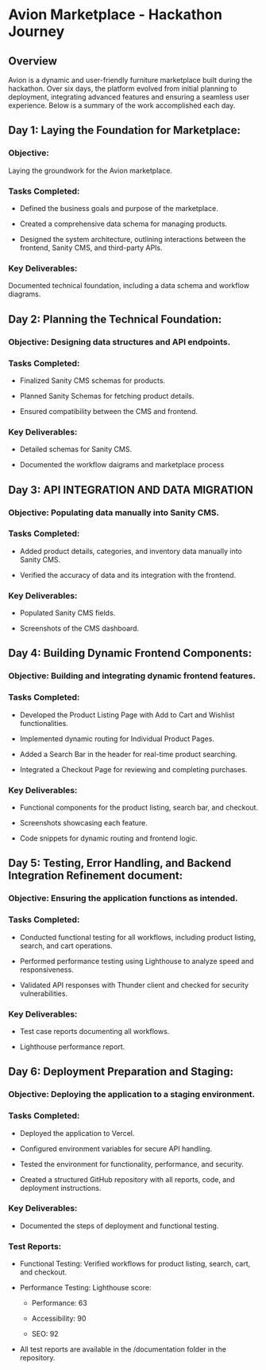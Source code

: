 # Avion Marketplace - Hackathon Journey

## Overview

Avion is a dynamic and user-friendly furniture marketplace built during the hackathon. Over six days, the platform evolved from initial planning to deployment, integrating advanced features and ensuring a seamless user experience. Below is a summary of the work accomplished each day.

## Day 1: Laying the Foundation for Marketplace:

### Objective: 

Laying the groundwork for the Avion marketplace.

### Tasks Completed:

- Defined the business goals and purpose of the marketplace.

- Created a comprehensive data schema for managing products.

- Designed the system architecture, outlining interactions between the frontend, Sanity CMS, and third-party APIs.

### Key Deliverables:

Documented technical foundation, including a data schema and workflow diagrams.

## Day 2: Planning the Technical Foundation:

### Objective: Designing data structures and API endpoints.

### Tasks Completed:

- Finalized Sanity CMS schemas for products.

- Planned Sanity Schemas for fetching product details.

- Ensured compatibility between the CMS and frontend.

### Key Deliverables:

- Detailed schemas for Sanity CMS.
  
- Documented the workflow daigrams and marketplace process

## Day 3: API INTEGRATION AND DATA MIGRATION 

### Objective: Populating data manually into Sanity CMS.

### Tasks Completed:

- Added product details, categories, and inventory data manually into Sanity CMS.

- Verified the accuracy of data and its integration with the frontend.

### Key Deliverables:

- Populated Sanity CMS fields.

- Screenshots of the CMS dashboard.

## Day 4: Building Dynamic Frontend Components:

### Objective: Building and integrating dynamic frontend features.

### Tasks Completed:

- Developed the Product Listing Page with Add to Cart and Wishlist functionalities.

- Implemented dynamic routing for Individual Product Pages.

- Added a Search Bar in the header for real-time product searching.

- Integrated a Checkout Page for reviewing and completing purchases.

### Key Deliverables:

- Functional components for the product listing, search bar, and checkout.

- Screenshots showcasing each feature.

- Code snippets for dynamic routing and frontend logic.

## Day 5: Testing, Error Handling, and Backend Integration Refinement document:

### Objective: Ensuring the application functions as intended.

### Tasks Completed:

- Conducted functional testing for all workflows, including product listing, search, and cart operations.

- Performed performance testing using Lighthouse to analyze speed and responsiveness.

- Validated API responses with Thunder client and checked for security vulnerabilities.

### Key Deliverables:

- Test case reports documenting all workflows.

- Lighthouse performance report.

## Day 6: Deployment Preparation and Staging:

### Objective: Deploying the application to a staging environment.

### Tasks Completed:

- Deployed the application to Vercel.

- Configured environment variables for secure API handling.

- Tested the  environment for functionality, performance, and security.

- Created a structured GitHub repository with all reports, code, and deployment instructions.
  
### Key Deliverables:

- Documented the steps of deployment and functional testing.

 ### Test Reports:

- Functional Testing: Verified workflows for product listing, search, cart, and checkout.

- Performance Testing: Lighthouse score:

   - Performance: 63

   - Accessibility: 90

   - SEO: 92

- All test reports are available in the /documentation folder in the repository.